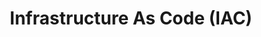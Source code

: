 ---
type: "course"
title: "Infrastructure As Code (IAC)"
description: "Learn how to manage infrastructure using code, enabling automation and consistency in deployments."
weight: 5
tags: ["IAC", "infrastructure as code"]
categories: "IAC"
level: "beginner"
banner: "sre-k8s.svg"
---